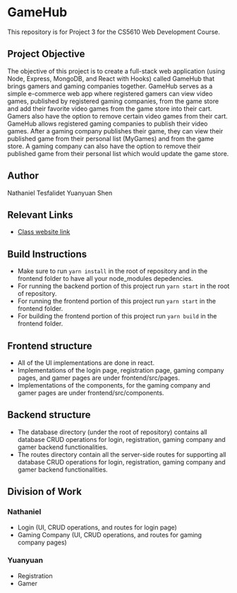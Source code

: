 # GameHub

This repository is for Project 3 for the CS5610 Web Development Course.

## Project Objective

The objective of this project is to create a full-stack web application (using Node, Express, MongoDB, and React with Hooks) called GameHub that brings gamers and gaming companies together. GameHub serves as a simple e-commerce web app where registered gamers can view video games, published by registered gaming companies, from the game store and add their favorite video games from the game store into their cart. Gamers also have the option to remove certain video games from their cart. GameHub allows registered gaming companies to publish their video games. After a gaming company publishes their game, they can view their published game from their personal list (MyGames) and from the game store. A gaming company can also have the option to remove their published game from their personal list which would update the game store.  

## Author

Nathaniel Tesfalidet
Yuanyuan Shen

## Relevant Links
- [Class website link](https://johnguerra.co/classes/webDevelopment_fall_2021/)

## Build Instructions
- Make sure to run `yarn install` in the root of repository and in the frontend folder to have all your node_modules depedencies.
- For running the backend portion of this project run `yarn start` in the root of repository.
- For running the frontend portion of this project run `yarn start` in the frontend folder.
- For building the frontend portion of this project run `yarn build` in the frontend folder.

## Frontend structure
- All of the UI implementations are done in react.
- Implementations of the login page, registration page, gaming company pages, and gamer pages are under frontend/src/pages.
- Implementations of the components, for the gaming company and gamer pages are under frontend/src/components. 

## Backend structure
- The database directory (under the root of repository) contains all database CRUD operations for login, registration, gaming company and gamer backend functionalities.
- The routes directory contain all the server-side routes for supporting all database CRUD operations for login, registration, gaming company and gamer backend functionalities. 

## Division of Work
### Nathaniel
- Login (UI, CRUD operations, and routes for login page)
- Gaming Company (UI, CRUD operations, and routes for gaming company pages) 

### Yuanyuan
- Registration
- Gamer


